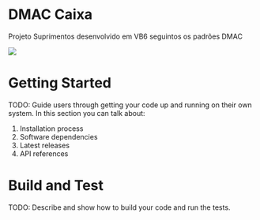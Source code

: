# DMAC Caixa

Projeto Suprimentos desenvolvido em VB6 seguintos os padrões DMAC

<img src="https://dmac-desenv.visualstudio.com/5278aede-4736-4ea1-89f8-62f2c17cdf3a/_api/_versioncontrol/itemContent?repositoryId=f38a593c-6eda-4737-9257-c49b0e0c5d25&path=%2FMaterial%2FTela%2FDMAC+Caixa.gif&version=GBPrincipal&contentOnly=true&__v=5" >

# Getting Started
TODO: Guide users through getting your code up and running on their own system. In this section you can talk about:
1.	Installation process
2.	Software dependencies
3.	Latest releases
4.	API references

# Build and Test
TODO: Describe and show how to build your code and run the tests. 
